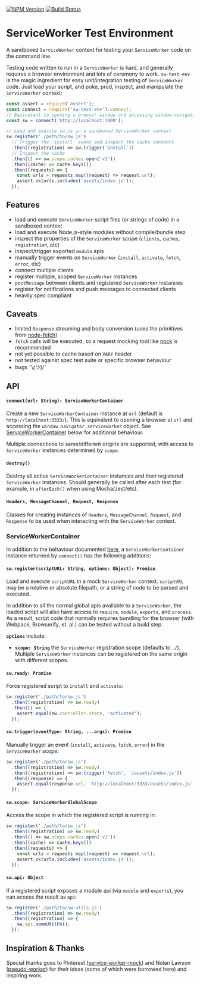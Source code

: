[![NPM Version](https://img.shields.io/npm/v/sw-test-env.svg?style=flat)](https://npmjs.org/package/sw-test-env)
[![Build Status](https://img.shields.io/travis/YR/sw-test-env.svg?style=flat)](https://travis-ci.org/YR/sw-test-env)

# ServiceWorker Test Environment

A sandboxed `ServiceWorker` context for testing your `ServiceWorker` code on the command line.

Testing code written to run in a `ServiceWorker` is hard, and generally requires a browser environment and lots of ceremony to work. `sw-test-env` is the magic ingredient for easy unit/integration testing of `ServiceWorker` code. Just load your script, and poke, prod, inspect, and manipulate the `ServiceWorker` context:

```js
const assert = require('assert');
const connect = require('sw-test-env').connect;
// Equivalent to opening a browser window and accessing window.navigator.serviceWorker
const sw = connect('http://localhost:3000');

// Load and execute sw.js in a sandboxed ServiceWorker context
sw.register('./path/to/sw.js')
  // Trigger the 'install' event and inspect the cache contents
  .then((registration) => sw.trigger('install'))
  // Inspect the cache
  .then(() => sw.scope.caches.open('v1'))
  .then((cache) => cache.keys())
  .then((requests) => {
    const urls = requests.map((request) => request.url);
    assert.ok(urls.includes('assets/index.js'));
  });
```

## Features

- load and execute `ServiceWorker` script files (or strings of code) in a sandboxed context
- load and execute Node.js-style modules without compile/bundle step
- inspect the properties of the `ServiceWorker` scope (`clients`, `caches`, `registration`, etc)
- inspect/trigger exported `module` apis
- manually trigger events on `ServiceWorker` (`install`, `activate`, `fetch`, `error`, etc)
- connect multiple clients
- register multiple, scoped `ServiceWorker` instances
- `postMessage` between clients and registered `ServiceWorker` instances
- register for notifications and push messages to connected clients
- heavily spec compliant

## Caveats

- limited `Response` streaming and body conversion (uses the primitives from [node-fetch](https://github.com/bitinn/node-fetch))
- `fetch` calls will be executed, so a request mocking tool like [nock](https://github.com/node-nock/nock) is recommended
- not yet possible to cache based on `VARY` header
- not tested against spec test suite or specific browser behaviour
- bugs ¯\\_(ツ)_/¯

## API

#### **`connect(url: String): ServiceWorkerContainer`** 

Create a new `ServiceWorkerContainer` instance at `url` (default is `http://localhost:3333/`). This is equivalent to opening a browser at `url` and accessing the `window.navigator.serviceworker` object. See [ServiceWorkerContainer](#serviceworkercontainer) below for additional behaviour. 

Multiple connections to same/different origins are supported, with access to `ServiceWorker` instances determined by `scope`.

#### **`destroy()`**

Destroy all active `ServiceWorkerContainer` instances and their registered `ServiceWorker` instances. Should generally be called after each test (for example, in `afterEach()` when using Mocha/Jest/etc).

#### **`Headers, MessageChannel, Request, Response`**

Classes for creating instances of `Headers`, `MessageChannel`, `Request`, and `Response` to be used when interacting with the `ServiceWorker` context.

### ServiceWorkerContainer

In addition to the behaviour documented [here](https://developer.mozilla.org/en-US/docs/Web/API/ServiceWorkerContainer), a `ServiceWorkerContainer` instance returned by `connect()` has the following additions:

#### **`sw.register(scriptURL: String, options: Object): Promise`** 

Load and execute `scriptURL` in a mock `ServiceWorker` context. `scriptURL` may be a relative or absolute filepath, or a string of code to be parsed and executed.

In addition to all the normal global apis available to a `ServiceWorker`, the loaded script will also have access to `require`, `module`, `exports`, and `process`. As a result, script code that normally requires bundling for the browser (with Webpack, Browserify, et. al.) can be tested without a build step.

**`options`** include:

- **`scope: String`** the `ServiceWorker` registration scope (defaults to `./`). Multiple `ServiceWorker` instances can be registered on the same origin with different scopes.

#### **`sw.ready: Promise`** 

Force registered script to `install` and `activate`:

```js
sw.register('./path/to/sw.js')
  .then((registration) => sw.ready)
  .then(() => {
    assert.equal(sw.controller.state, 'activated');
  });
```

#### **`sw.trigger(eventType: String, ...args): Promise`** 

Manually trigger an event (`install`, `activate`, `fetch`, `error`) in the `ServiceWorker` scope:

```js
sw.register('./path/to/sw.js')
  .then((registration) => sw.ready)
  .then((registration) => sw.trigger('fetch', '/assets/index.js'))
  .then((response) => {
    assert.equal(response.url, 'http://localhost:3333/assets/index.js');
  });
```

#### **`sw.scope: ServiceWorkerGlobalScope`** 

Access the scope in which the registered script is running in:

```js
sw.register('./path/to/sw.js')
  .then((registration) => sw.ready)
  .then(() => sw.scope.caches.open('v1'))
  .then((cache) => cache.keys())
  .then((requests) => {
    const urls = requests.map((request) => request.url);
    assert.ok(urls.includes('assets/index.js'));
  });
```

#### **`sw.api: Object`** 

If a registered script exposes a module api (via `module` and `exports`), you can access the result as `api`:

```js
sw.register('./path/to/sw-utils.js')
  .then((registration) => sw.ready)
  .then((registration) => {
    sw.api.someUtilFn();
  });
```

## Inspiration & Thanks

Special thanks goes to Pinterest ([service-worker-mock](https://github.com/pinterest/service-workers/tree/master/packages/service-worker-mock)) and Nolan Lawson ([pseudo-worker](https://github.com/nolanlawson/pseudo-worker)) for their ideas (some of which were borrowed here) and inspiring work.